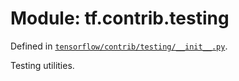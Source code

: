 <div itemscope itemtype="http://developers.google.com/ReferenceObject">
<meta itemprop="name" content="tf.contrib.testing" />
</div>

# Module: tf.contrib.testing



Defined in [`tensorflow/contrib/testing/__init__.py`](https://www.tensorflow.org/code/tensorflow/contrib/testing/__init__.py).

Testing utilities.

